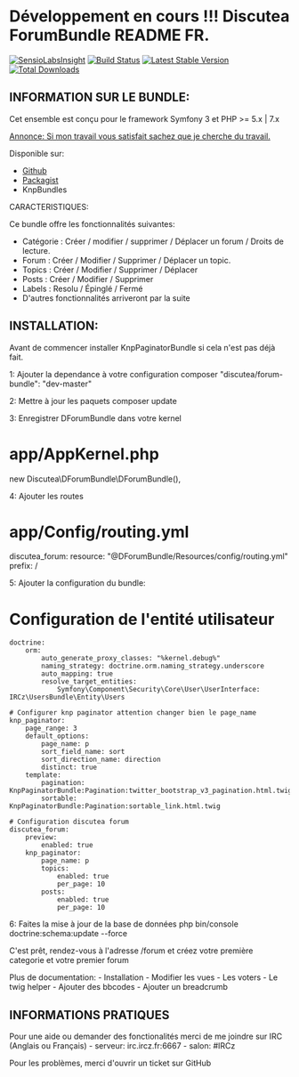 Développement en cours !!! Discutea ForumBundle README FR.
=============================

[![SensioLabsInsight](https://insight.sensiolabs.com/projects/3b4e49a6-9f64-4441-a88a-65c8f705b3d1/mini.png)](https://insight.sensiolabs.com/projects/3b4e49a6-9f64-4441-a88a-65c8f705b3d1) [![Build Status](https://api.travis-ci.org/Discutea/DForumBundle.png)](https://travis-ci.org/Discutea/DForumBundle) [![Latest Stable Version](https://poser.pugx.org/discutea/forum-bundle/v/stable.png)](https://packagist.org/packages/discutea/forum-bundle) [![Total Downloads](https://poser.pugx.org/discutea/forum-bundle/downloads)](https://packagist.org/packages/discutea/forum-bundle) 

## INFORMATION SUR LE BUNDLE:

Cet ensemble est conçu pour le framework Symfony 3 et PHP >= 5.x | 7.x

[Annonce: Si mon travail vous satisfait sachez que je cherche du travail.](https://www.linkedin.com/in/verdierdavid)

Disponible sur: 
* [Github](https://github.com/Discutea/DForumBundle)
* [Packagist](https://packagist.org/packages/discutea/forum-bundle)
* KnpBundles

CARACTERISTIQUES:

Ce bundle offre les fonctionnalités suivantes:

* Catégorie : Créer / modifier / supprimer / Déplacer un forum / Droits de lecture.
* Forum : Créer / Modifier / Supprimer / Déplacer un topic.
* Topics : Créer / Modifier / Supprimer / Déplacer
* Posts : Créer / Modifier / Supprimer
* Labels : Resolu / Épinglé / Fermé
* D'autres fonctionnalités arriveront par la suite

## INSTALLATION:

Avant de commencer installer KnpPaginatorBundle si cela n'est pas déjà fait.

1: Ajouter la dependance à votre configuration composer
    "discutea/forum-bundle": "dev-master"

2: Mettre à jour les paquets
   composer update

3: Enregistrer DForumBundle dans votre kernel
   # app/AppKernel.php
   new Discutea\DForumBundle\DForumBundle(),

4: Ajouter les routes
   # app/Config/routing.yml

   discutea_forum:
    resource: "@DForumBundle/Resources/config/routing.yml"
    prefix:   /

5: Ajouter la configuration du bundle:

# Configuration de l'entité utilisateur

    doctrine:
        orm:
            auto_generate_proxy_classes: "%kernel.debug%"
            naming_strategy: doctrine.orm.naming_strategy.underscore
            auto_mapping: true
            resolve_target_entities:
                Symfony\Component\Security\Core\User\UserInterface: IRCz\UsersBundle\Entity\Users
    
    # Configurer knp paginator attention changer bien le page_name
    knp_paginator:
        page_range: 3
        default_options:
            page_name: p
            sort_field_name: sort
            sort_direction_name: direction
            distinct: true
        template:
            pagination: KnpPaginatorBundle:Pagination:twitter_bootstrap_v3_pagination.html.twig
            sortable: KnpPaginatorBundle:Pagination:sortable_link.html.twig

    # Configuration discutea forum
    discutea_forum:
        preview:
            enabled: true
        knp_paginator:
            page_name: p
            topics:
                enabled: true
                per_page: 10
            posts:
                enabled: true
                per_page: 10
  
  6: Faites la mise à jour de la base de données
      php bin/console doctrine:schema:update --force
      
  C'est prêt, rendez-vous à l'adresse /forum et créez votre première categorie et votre premier forum
  
  Plus de documentation:
      - Installation
      - Modifier les vues
      - Les voters
      - Le twig helper
      - Ajouter des bbcodes
      - Ajouter un breadcrumb
  
##  INFORMATIONS PRATIQUES
  
  Pour une aide ou demander des fonctionalités merci de me joindre sur IRC (Anglais ou Français)
    - serveur: irc.ircz.fr:6667
    - salon:   #IRCz
    
  Pour les problèmes, merci d'ouvrir un ticket sur GitHub
